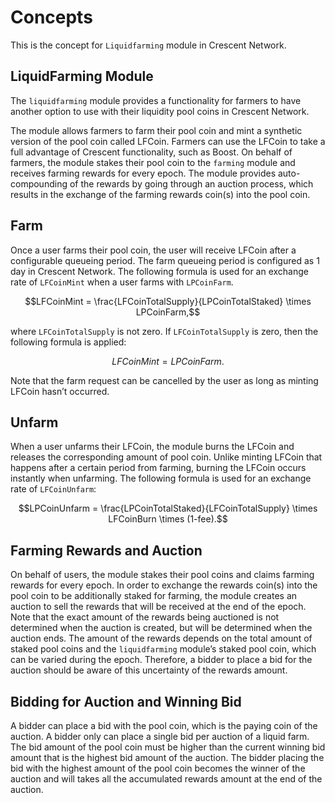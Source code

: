 <!-- order: 1 -->
# Concepts

This is the concept for `Liquidfarming` module in Crescent Network.

## LiquidFarming Module

The `liquidfarming` module provides a functionality for farmers to have another option to use with their liquidity pool coins in Crescent Network. 

The module allows farmers to farm their pool coin and mint a synthetic version of the pool coin called LFCoin. 
Farmers can use the LFCoin to take a full advantage of Crescent functionality, such as Boost. 
On behalf of farmers, the module stakes their pool coin to the `farming` module and receives farming rewards for every epoch. 
The module provides auto-compounding of the rewards by going through an auction process, which results in the exchange of the farming rewards coin(s) into the pool coin.


## Farm

Once a user farms their pool coin, the user will receive LFCoin after a configurable queueing period.
The farm queueing period is configured as 1 day in Crescent Network. 
The following formula is used for an exchange rate of `LFCoinMint` when a user farms with `LPCoinFarm`.

$$LFCoinMint = \frac{LFCoinTotalSupply}{LPCoinTotalStaked} \times LPCoinFarm,$$

where `LFCoinTotalSupply` is not zero.
If `LFCoinTotalSupply` is zero, then the following formula is applied:

$$LFCoinMint = LPCoinFarm.$$

Note that the farm request can be cancelled by the user as long as minting LFCoin hasn’t occurred.

## Unfarm

When a user unfarms their LFCoin, the module burns the LFCoin and releases the corresponding amount of pool coin.
Unlike minting LFCoin that happens after a certain period from farming, burning the LFCoin occurs instantly when unfarming.
The following formula is used for an exchange rate of `LFCoinUnfarm`:

$$LPCoinUnfarm = \frac{LPCoinTotalStaked}{LFCoinTotalSupply} \times LFCoinBurn \times (1-fee).$$

## Farming Rewards and Auction

On behalf of users, the module stakes their pool coins and claims farming rewards for every epoch.
In order to exchange the rewards coin(s) into the pool coin to be additionally staked for farming, the module creates an auction to sell the rewards that will be received at the end of the epoch. Note that the exact amount of the rewards being auctioned is not determined when the auction is created, but will be determined when the auction ends.
The amount of the rewards depends on the total amount of staked pool coins and the `liquidfarming` module’s staked pool coin, which can be varied during the epoch.
Therefore, a bidder to place a bid for the auction should be aware of this uncertainty of the rewards amount.

## Bidding for Auction and Winning Bid

A bidder can place a bid with the pool coin, which is the paying coin of the auction. A bidder only can place a single bid per auction of a liquid farm.
The bid amount of the pool coin must be higher than the current winning bid amount that is the highest bid amount of the auction. The bidder placing the bid with the highest amount of the pool coin becomes the winner of the auction and will takes all the accumulated rewards amount at the end of the auction.
